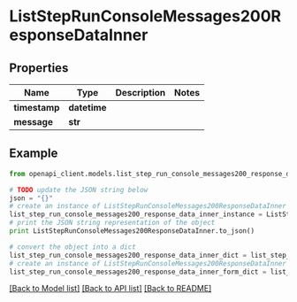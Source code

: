 # ListStepRunConsoleMessages200ResponseDataInner


## Properties
Name | Type | Description | Notes
------------ | ------------- | ------------- | -------------
**timestamp** | **datetime** |  | 
**message** | **str** |  | 

## Example

```python
from openapi_client.models.list_step_run_console_messages200_response_data_inner import ListStepRunConsoleMessages200ResponseDataInner

# TODO update the JSON string below
json = "{}"
# create an instance of ListStepRunConsoleMessages200ResponseDataInner from a JSON string
list_step_run_console_messages200_response_data_inner_instance = ListStepRunConsoleMessages200ResponseDataInner.from_json(json)
# print the JSON string representation of the object
print ListStepRunConsoleMessages200ResponseDataInner.to_json()

# convert the object into a dict
list_step_run_console_messages200_response_data_inner_dict = list_step_run_console_messages200_response_data_inner_instance.to_dict()
# create an instance of ListStepRunConsoleMessages200ResponseDataInner from a dict
list_step_run_console_messages200_response_data_inner_form_dict = list_step_run_console_messages200_response_data_inner.from_dict(list_step_run_console_messages200_response_data_inner_dict)
```
[[Back to Model list]](../README.md#documentation-for-models) [[Back to API list]](../README.md#documentation-for-api-endpoints) [[Back to README]](../README.md)


